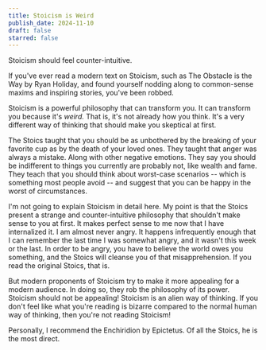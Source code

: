 ```yaml
---
title: Stoicism is Weird
publish_date: 2024-11-10
draft: false
starred: false
---
```


Stoicism should feel counter-intuitive.

If you've ever read a modern text on Stoicism, such as The Obstacle is the Way by Ryan Holiday, and found yourself nodding along to common-sense maxims and inspiring stories, you've been robbed.

Stoicism is a powerful philosophy that can transform you. It can transform you because it's *weird.* That is, it's not already how you think. It's a very different way of thinking that should make you skeptical at first.

The Stoics taught that you should be as unbothered by the breaking of your favorite cup as by the death of your loved ones. They taught that anger was always a mistake. Along with other negative emotions. They say you should be indifferent to things you currently are probably not, like wealth and fame. They teach that you should think about worst-case scenarios -- which is something most people avoid -- and suggest that you can be happy in the worst of circumstances.

I'm not going to explain Stoicism in detail here. My point is that the Stoics present a strange and counter-intuitive philosophy that shouldn't make sense to you at first. It makes perfect sense to me now that I have internalized it. I am almost never angry. It happens infrequently enough that I can remember the last time I was somewhat angry, and it wasn't this week or the last. In order to be angry, you have to believe the world owes you something, and the Stoics will cleanse you of that misapprehension. If you read the original Stoics, that is.

But modern proponents of Stoicism try to make it more appealing for a modern audience. In doing so, they rob the philosophy of its power. Stoicism should not be appealing! Stoicism is an alien way of thinking. If you don't feel like what you're reading is bizarre compared to the normal human way of thinking, then you're not reading Stoicism!

Personally, I recommend the Enchiridion by Epictetus. Of all the Stoics, he is the most direct.
